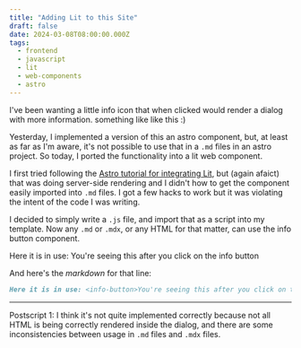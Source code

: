 ```yaml
---
title: "Adding Lit to this Site"
draft: false
date: 2024-03-08T08:00:00.000Z
tags:
  - frontend
  - javascript
  - lit
  - web-components
  - astro
---
```


I've been wanting a little info icon that when clicked would render a dialog with more information.
<info-button>something like like this :)</info-button>

Yesterday, I implemented a version of this an astro component, but, at least as far as I'm aware, it's not possible to use that in a `.md` files in an astro project.
So today, I ported the functionality into a lit web component.

I first tried following the [Astro tutorial for integrating Lit](https://docs.astro.build/en/guides/integrations-guide/lit/), but (again afaict) that was doing server-side rendering and I didn't how to get the component easily imported into `.md` files. I got a few hacks to work but it was violating the intent of the code I was writing.

I decided to simply write a `.js` file, and import that as a script into my template. Now any `.md` or `.mdx`, or any HTML for that matter, can use the info button component.

Here it is in use: <info-button>You're seeing this after you click on the info button</info-button>

And here's the _markdown_ for that line:

```md
Here it is in use: <info-button>You're seeing this after you click on the info button</info-button>
```

---

Postscript 1: I think it's not quite implemented correctly because not all HTML is being correctly rendered inside the dialog, and there are some inconsistencies between usage in `.md` files and `.mdx` files.
